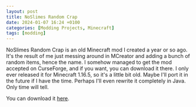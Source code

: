 ```yaml
---
layout: post
title: NoSlimes Random Crap
date: 2024-01-07 16:24 +0100
categories: [Modding Projects, Minecraft]
tags: [modding]
---
```


NoSlimes Random Crap is an old Minecraft mod I created a year or so ago. It's the result of me just messing around in MCreator and adding a bunch of random items, hence the name. I somehow managed to get the mod accepted on CurseForge, and if you want, you can download it there. I only ever released it for Minecraft 1.16.5, so it's a little bit old. Maybe I'll port it in the future if I have the time. Perhaps I'll even rewrite it completely in Java. Only time will tell.

You can download it [here](https://www.curseforge.com/minecraft/mc-mods/noslimes-random-crap).

